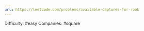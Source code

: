 ```yaml
---
url: https://leetcode.com/problems/available-captures-for-rook
---
```


Difficulty: #easy
Companies: #square
